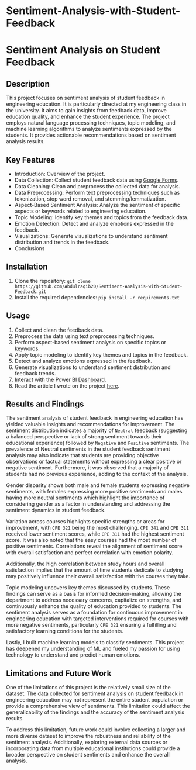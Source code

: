 # Sentiment-Analysis-with-Student-Feedback
# Sentiment Analysis on Student Feedback

## Description
This project focuses on sentiment analysis of student feedback in engineering education. It is particularly directed at my engineering class in the university. It aims to gain insights from feedback data, improve education quality, and enhance the student experience. The project employs natural language processing techniques, topic modeling, and machine learning algorithms to analyze sentiments expressed by the students. It provides actionable recommendations based on sentiment analysis results.

## Key Features
- Introduction: Overview of the project.
- Data Collection: Collect student feedback data using [Google Forms](https://docs.google.com/forms/d/e/1FAIpQLSeInhWFxECdegDDIYo7uY3-U-JHYyUDkTBQBw-KJxIvzYg_yA/viewform).
- Data Cleaning: Clean and preprocess the collected data for analysis.
- Data Preprocessing: Perform text preprocessing techniques such as tokenization, stop word removal, and stemming/lemmatization.
- Aspect-Based Sentiment Analysis: Analyze the sentiment of specific aspects or keywords related to engineering education.
- Topic Modeling: Identify key themes and topics from the feedback data.
- Emotion Detection: Detect and analyze emotions expressed in the feedback.
- Visualizations: Generate visualizations to understand sentiment distribution and trends in the feedback.
- Conclusions

## Installation
1. Clone the repository: `git clone https://github.com/Abdulraqib20/Sentiment-Analysis-with-Student-Feedback.git`
2. Install the required dependencies: `pip install -r requirements.txt`

## Usage
1. Collect and clean the feedback data.
2. Preprocess the data using text preprocessing techniques.
3. Perform aspect-based sentiment analysis on specific topics or keywords.
4. Apply topic modeling to identify key themes and topics in the feedback.
5. Detect and analyze emotions expressed in the feedback.
6. Generate visualizations to understand sentiment distribution and feedback trends.
7. Interact with the Power BI [Dashboard](https://app.powerbi.com/links/AupqjRXtlh?ctid=66b3f0c2-8bc6-451e-9603-986f618ae682&pbi_source=linkShare&bookmarkGuid=486f8ecd-e9fa-4f5e-9bfd-c684a5528ddb).
8. Read the article I wrote on the project [here](https://medium.com/@abdulraqibshakir03/sentiment-analysis-on-student-feedback-in-engineering-education-55a913dd7967?source=user_profile---------2----------------------------).

## Results and Findings
The sentiment analysis of student feedback in engineering education has yielded valuable insights and recommendations for improvement. The sentiment distribution indicates a majority of `Neutral` feedback (suggesting a balanced perspective or lack of strong sentiment towards their educational experience) followed by `Negative` and `Positive` sentiments. The prevalence of Neutral sentiments in the student feedback sentiment analysis may also indicate that students are providing objective observations or factual statements without expressing a clear positive or negative sentiment. Furthermore, it was observed that a majority of students had no previous experience, adding to the context of the analysis.

Gender disparity shows both male and female students expressing negative sentiments, with females expressing more positive sentiments and males having more neutral sentiments which highlight the importance of considering gender as a factor in understanding and addressing the sentiment dynamics in student feedback. 

Variation across courses highlights specific strengths or areas for improvement, with `CPE 321` being the most challenging. `CPE 341` and `CPE 311` received lower sentiment scores, while `CPE 311` had the highest sentiment score. It was also noted that the easy courses had the most number of positive sentiments. Correlations reveal the alignment of sentiment score with overall satisfaction and perfect correlation with emotion polarity. 

Additionally, the high correlation between study hours and overall satisfaction implies that the amount of time students dedicate to studying may positively influence their overall satisfaction with the courses they take. 

Topic modeling uncovers key themes discussed by students. These findings can serve as a basis for informed decision-making, allowing the department to address necessary concerns, capitalize on strengths, and continuously enhance the quality of education provided to students. The sentiment analysis serves as a foundation for continuous improvement in engineering education with targeted interventions required for courses with more negative sentiments, particularly `CPE 321` ensuring a fulfilling and satisfactory learning conditions for the students.

Lastly, I built machine learning models to classify sentiments. This project has deepened my understanding of ML and fueled my passion for using technology to understand and predict human emotions.

## Limitations and Future Work
One of the limitations of this project is the relatively small size of the dataset. The data collected for sentiment analysis on student feedback in engineering education may not represent the entire student population or provide a comprehensive view of sentiments. This limitation could affect the generalizability of the findings and the accuracy of the sentiment analysis results.

To address this limitation, future work could involve collecting a larger and more diverse dataset to improve the robustness and reliability of the sentiment analysis. Additionally, exploring external data sources or incorporating data from multiple educational institutions could provide a broader perspective on student sentiments and enhance the overall analysis.



